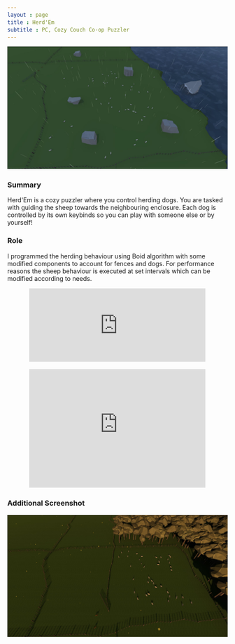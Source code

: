 ```yaml
---
layout : page
title : Herd'Em
subtitle : PC, Cozy Couch Co-op Puzzler 
---
```


![HerdEM](/assets/img/Rainy.JPG)

### Summary

Herd'Em is a cozy puzzler where you control herding dogs. You are tasked with guiding the sheep towards the neighbouring enclosure. Each dog is controlled by its own keybinds so you can play with someone else or by yourself!

### Role

I programmed the herding behaviour using Boid algorithm with some modified components to account for fences and dogs. For performance reasons the sheep behaviour is executed at set intervals which can be modified according to needs. 

<p align="center"><iframe frameborder="0" src="https://itch.io/embed/1540043?dark=true" width="80%" height="167">
<a href="https://thomasporta.itch.io/herdem">Herd'Em by Thomas Porta</a></iframe></p>
 
<p align="center">
<iframe
    frameborder="0"
    width="80%"
    height="270"
    src="https://www.youtube.com/embed/Ktf3CG6VHQ8?mute=1"
    allowfullscreen
> </iframe></p>

### Additional Screenshot

![HerdEM](/assets/img/Sunrise.JPG)
